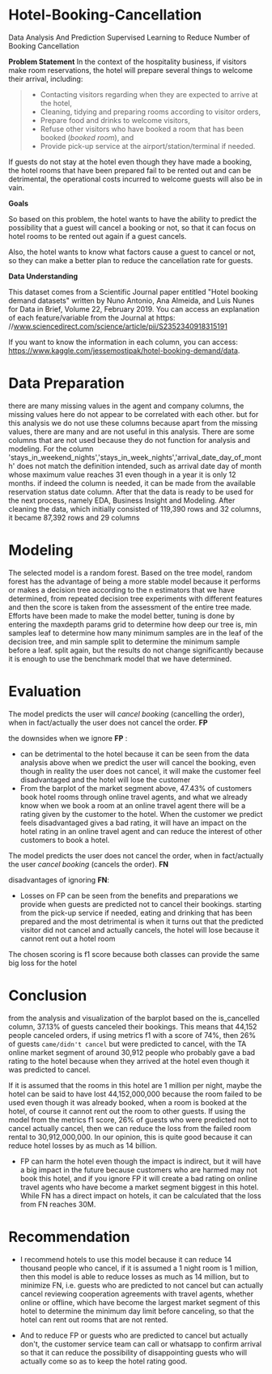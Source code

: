 # Hotel-Booking-Cancellation
Data Analysis And Prediction Supervised Learning to Reduce Number of Booking Cancellation

**Problem Statement**
In the context of the hospitality business, if visitors make room reservations, the hotel will prepare several things to welcome their arrival, including:
>* Contacting visitors regarding when they are expected to arrive at the hotel,
>* Cleaning, tidying and preparing rooms according to visitor orders,
>* Prepare food and drinks to welcome visitors,
>* Refuse other visitors who have booked a room that has been booked (*booked room*), and
>* Provide pick-up service at the airport/station/terminal if needed.

If guests do not stay at the hotel even though they have made a booking, the hotel rooms that have been prepared fail to be rented out and can be detrimental, the operational costs incurred to welcome guests will also be in vain.

**Goals**

So based on this problem, the hotel wants to have the ability to predict the possibility that a guest will cancel a booking or not, so that it can focus on hotel rooms to be rented out again if a guest cancels.

Also, the hotel wants to know what factors cause a guest to cancel or not, so they can make a better plan to reduce the cancellation rate for guests.

**Data Understanding**

This dataset comes from a Scientific Journal paper entitled "Hotel booking demand datasets" written by Nuno Antonio, Ana Almeida, and Luis Nunes for Data in Brief, Volume 22, February 2019. You can access an explanation of each feature/variable from the Journal at https: //www.sciencedirect.com/science/article/pii/S2352340918315191

If you want to know the information in each column, you can access: https://www.kaggle.com/jessemostipak/hotel-booking-demand/data.

# Data Preparation

there are many missing values ​​in the agent and company columns, the missing values ​​here do not appear to be correlated with each other. but for this analysis we do not use these columns because apart from the missing values, there are many and are not useful in this analysis. There are some columns that are not used because they do not function for analysis and modeling. For the column 'stays_in_weekend_nights','stays_in_week_nights','arrival_date_day_of_month' does not match the definition intended, such as arrival date day of month whose maximum value reaches 31 even though in a year it is only 12 months. if indeed the column is needed, it can be made from the available reservation status date column. After that the data is ready to be used for the next process, namely EDA, Business Insight and Modeling. After cleaning the data, which initially consisted of 119,390 rows and 32 columns, it became 87,392 rows and 29 columns

# Modeling

The selected model is a random forest. Based on the tree model, random forest has the advantage of being a more stable model because it performs or makes a decision tree according to the n estimators that we have determined, from repeated decision tree experiments with different features and then the score is taken from the assessment of the entire tree made. Efforts have been made to make the model better, tuning is done by entering the maxdepth params grid to determine how deep our tree is, min samples leaf to determine how many minimum samples are in the leaf of the decision tree, and min sample split to determine the minimum sample before a leaf. split again, but the results do not change significantly because it is enough to use the benchmark model that we have determined.

# Evaluation

The model predicts the user will *cancel booking* (cancelling the order), when in fact/actually the user does not cancel the order. **FP**

the downsides when we ignore **FP** :
* can be detrimental to the hotel because it can be seen from the data analysis above when we predict the user will cancel the booking, even though in reality the user does not cancel, it will make the customer feel disadvantaged and the hotel will lose the customer
* From the barplot of the market segment above, 47.43% of customers book hotel rooms through online travel agents, and what we already know when we book a room at an online travel agent there will be a rating given by the customer to the hotel. When the customer we predict feels disadvantaged gives a bad rating, it will have an impact on the hotel rating in an online travel agent and can reduce the interest of other customers to book a hotel.

The model predicts the user does not cancel the order, when in fact/actually the user *cancel booking* (cancels the order). **FN**

disadvantages of ignoring **FN**:
* Losses on FP can be seen from the benefits and preparations we provide when guests are predicted not to cancel their bookings. starting from the pick-up service if needed, eating and drinking that has been prepared and the most detrimental is when it turns out that the predicted visitor did not cancel and actually cancels, the hotel will lose because it cannot rent out a hotel room

The chosen scoring is f1 score because both classes can provide the same big loss for the hotel

# Conclusion

 from the analysis and visualization of the barplot based on the is_cancelled column, 37.13% of guests canceled their bookings. This means that 44,152 people canceled orders, if using metrics f1 with a score of 74%, then 26% of guests `came/didn't cancel` but were predicted to cancel, with the TA online market segment of around 30,912 people who probably gave a bad rating to the hotel because when they arrived at the hotel even though it was predicted to cancel.

If it is assumed that the rooms in this hotel are 1 million per night, maybe the hotel can be said to have lost 44,152,000,000 because the room failed to be used even though it was already booked, when a room is booked at the hotel, of course it cannot rent out the room to other guests. If using the model from the metrics f1 score, 26% of guests who were predicted not to cancel actually cancel, then we can reduce the loss from the failed room rental to 30,912,000,000. In our opinion, this is quite good because it can reduce hotel losses by as much as 14 billion.

* FP can harm the hotel even though the impact is indirect, but it will have a big impact in the future because customers who are harmed may not book this hotel, and if you ignore FP it will create a bad rating on online travel agents who have become a market segment biggest in this hotel. While FN has a direct impact on hotels, it can be calculated that the loss from FN reaches 30M.

# Recommendation

* I recommend hotels to use this model because it can reduce 14 thousand people who cancel, if it is assumed a 1 night room is 1 million, then this model is able to reduce losses as much as 14 million, but to minimize FN, i.e. guests who are predicted to not cancel but can actually cancel reviewing cooperation agreements with travel agents, whether online or offline, which have become the largest market segment of this hotel to determine the minimum day limit before canceling, so that the hotel can rent out rooms that are not rented.

* And to reduce FP or guests who are predicted to cancel but actually don't, the customer service team can call or whatsapp to confirm arrival so that it can reduce the possibility of disappointing guests who will actually come so as to keep the hotel rating good.
